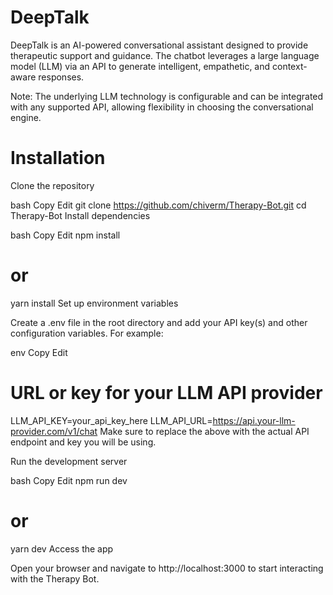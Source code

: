 # DeepTalk

DeepTalk is an AI-powered conversational assistant designed to provide therapeutic support and guidance. The chatbot leverages a large language model (LLM) via an API to generate intelligent, empathetic, and context-aware responses.

Note: The underlying LLM technology is configurable and can be integrated with any supported API, allowing flexibility in choosing the conversational engine.

# Installation
Clone the repository

bash
Copy
Edit
git clone https://github.com/chiverm/Therapy-Bot.git
cd Therapy-Bot
Install dependencies

bash
Copy
Edit
npm install
# or
yarn install
Set up environment variables

Create a .env file in the root directory and add your API key(s) and other configuration variables. For example:

env
Copy
Edit
# URL or key for your LLM API provider
LLM_API_KEY=your_api_key_here
LLM_API_URL=https://api.your-llm-provider.com/v1/chat
Make sure to replace the above with the actual API endpoint and key you will be using.

Run the development server

bash
Copy
Edit
npm run dev
# or
yarn dev
Access the app

Open your browser and navigate to http://localhost:3000 to start interacting with the Therapy Bot.

